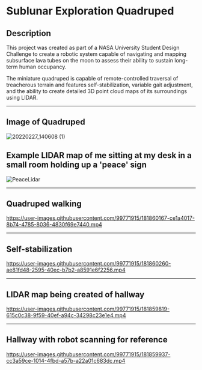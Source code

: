 # Sublunar Exploration Quadruped

## Description
This project was created as part of a NASA University Student Design Challenge to create a robotic system capable of navigating and mapping subsurface lava tubes on the moon to assess their ability to sustain long-term human occupancy.

The miniature quadruped is capable of remote-controlled traversal of treacherous terrain and features self-stabilization, variable gait adjustment, and the ability to create detailed 3D point cloud maps of its surroundings using LIDAR.
***
## Image of Quadruped

![20220227_140608 (1)](https://user-images.githubusercontent.com/99771915/181852512-e29595dc-98a6-49e3-afd2-a8528460443b.jpg)

## Example LIDAR map of me sitting at my desk in a small room holding up a 'peace' sign

![PeaceLidar](https://user-images.githubusercontent.com/99771915/181852523-9d33eba7-144a-4b6e-9350-17086781a8d8.PNG)
***
## Quadruped walking

https://user-images.githubusercontent.com/99771915/181860167-ce1a4017-8b74-4785-8036-4830f69e7440.mp4
***
## Self-stabilization

https://user-images.githubusercontent.com/99771915/181860260-ae81fd48-2595-40ec-b7b2-a8591e6f2256.mp4
***
## LIDAR map being created of hallway

https://user-images.githubusercontent.com/99771915/181859819-615c0c38-9f59-40ef-a94c-34298c23e1e4.mp4
***
## Hallway with robot scanning for reference

https://user-images.githubusercontent.com/99771915/181859937-cc3a59ce-1014-4fbd-a57b-a22a01c683dc.mp4

